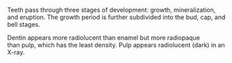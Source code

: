Teeth pass through three stages of development: growth, mineralization, and eruption. The growth period is further subdivided into the bud, cap, and bell stages.

Dentin appears more radiolucent than enamel but more radiopaque than pulp, which has the least density. Pulp appears radiolucent (dark) in an X-ray.